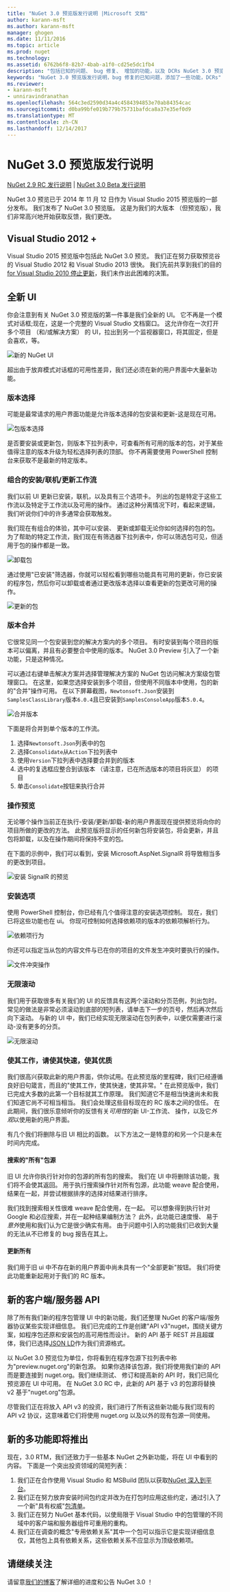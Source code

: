 ```yaml
---
title: "NuGet 3.0 预览版发行说明 |Microsoft 文档"
author: karann-msft
ms.author: karann-msft
manager: ghogen
ms.date: 11/11/2016
ms.topic: article
ms.prod: nuget
ms.technology: 
ms.assetid: 6762b6f8-82b7-4bab-a1f0-cd25e5dc1fb4
description: "包括已知的问题、 bug 修复、 增加的功能，以及 DCRs NuGet 3.0 预览版的发行说明。"
keywords: "NuGet 3.0 预览版发行说明，bug 修复的已知问题，添加了一些功能，DCRs"
ms.reviewer:
- karann-msft
- unniravindranathan
ms.openlocfilehash: 564c3ed2590d34a4c4584394853e70ab84354cac
ms.sourcegitcommit: d0ba99bfe019b779b75731bafdca8a37e35ef0d9
ms.translationtype: MT
ms.contentlocale: zh-CN
ms.lasthandoff: 12/14/2017
---
```

# <a name="nuget-30-preview-release-notes"></a>NuGet 3.0 预览版发行说明

[NuGet 2.9 RC 发行说明](../release-notes/nuget-2.9-rc.md) | [NuGet 3.0 Beta 发行说明](../release-notes/nuget-3.0-beta.md)

NuGet 3.0 预览已于 2014 年 11 月 12 日作为 Visual Studio 2015 预览版的一部分发布。 我们发布了 NuGet 3.0 预览版。 这是为我们的大版本 （但预览版），我们非常高兴地开始获取反馈，我们更改。

## <a name="visual-studio-2012"></a>Visual Studio 2012 +

Visual Studio 2015 预览版中包括此 NuGet 3.0 预览。 我们正在努力获取预览谷的 Visual Studio 2012 和 Visual Studio 2013 很快。 我们先前共享到我们的目的[for Visual Studio 2010 停止更新](http://blog.nuget.org/20141002/visual-studio-2010.html)，我们未作出此困难的决策。

## <a name="brand-new-ui"></a>全新 UI

你会注意到有关 NuGet 3.0 预览版的第一件事是我们全新的 UI。 它不再是一个模式对话框;现在，这是一个完整的 Visual Studio 文档窗口。 这允许你在一次打开多个项目 （和/或解决方案） 的 UI，拉出到另一个监视器窗口，将其固定，但是会喜欢，等。

![新的 NuGet UI](./media/NuGet-3.0-Preview/new-ui.png)

超出由于放弃模式对话框的可用性差异，我们还必须在新的用户界面中大量新功能。

### <a name="version-selection"></a>版本选择

可能是最常请求的用户界面功能是允许版本选择的包安装和更新-这是现在可用。

![包版本选择](./media/NuGet-3.0-Preview/version-selection.png)

是否要安装或更新包，则版本下拉列表中，可查看所有可用的版本的包，对于某些值得注意的版本升级为轻松选择列表的顶部。 你不再需要使用 PowerShell 控制台来获取不是最新的特定版本。

### <a name="combined-installedonlineupdates-workflows"></a>组合的安装/联机/更新工作流

我们以前 UI 更新已安装，联机，以及具有三个选项卡。 列出的包是特定于这些工作流以及特定于工作流以及可用的操作。 通过这种分离情况下时，看起来逻辑，我们听说你们中的许多通常会获取触发。

我们现在有组合的体验，其中可以安装、 更新或卸载无论你如何选择的包的包。 为了帮助的特定工作流，我们现在有筛选器下拉列表中，你可以筛选包可见，但适用于包的操作都是一致。

![卸载包](./media/NuGet-3.0-Preview/uninstall-package.png)

通过使用"已安装"筛选器，你就可以轻松看到哪些功能具有可用的更新，你已安装的程序包，然后你可以卸载或者通过更改版本选择以查看更新的包更改可用的操作。

![更新的包](./media/NuGet-3.0-Preview/update-package.png)

### <a name="version-consolidation"></a>版本合并

它很常见同一个包安装到您的解决方案内的多个项目。 有时安装到每个项目的版本可以偏离，并且有必要整合中使用的版本。 NuGet 3.0 Preview 引入了一个新功能，只是这种情况。

可以通过右键单击解决方案并选择管理解决方案的 NuGet 包访问解决方案级包管理窗口。 在这里，如果您选择安装到多个项目，但使用不同版本中使用，包的新的"合并"操作可用。 在以下屏幕截图，`Newtonsoft.Json`安装到`SamplesClassLibrary`版本`6.0.4`且已安装到`SamplesConsoleApp`版本`5.0.4`。

![合并版本](./media/NuGet-3.0-Preview/consolidate.png)

下面是将合并到单个版本的工作流。

1. 选择`Newtonsoft.Json`列表中的包
1. 选择`Consolidate`从`Action`下拉列表中
1. 使用`Version`下拉列表中选择要合并到的版本
1. 选中的复选框应整合到该版本 （请注意，已在所选版本的项目将灰显） 的项目
1. 单击`Consolidate`按钮来执行合并

### <a name="operation-previews"></a>操作预览

无论哪个操作当前正在执行-安装/更新/卸载-新的用户界面现在提供预览将向你的项目所做的更改的方法。 此预览版将显示的任何新包将安装包，将会更新，并且包将卸载，以及在操作期间将保持不变的包。

在下面的示例中，我们可以看到，安装 Microsoft.AspNet.SignalR 将导致相当多的更改到项目。

![安装 SignalR 的预览](./media/NuGet-3.0-Preview/preview.png)

### <a name="installation-options"></a>安装选项

使用 PowerShell 控制台，你已经有几个值得注意的安装选项控制。 现在，我们已将这些功能也在 ui。 你现可控制如何选择依赖项的版本的依赖项解析行为。

![依赖项行为](./media/NuGet-3.0-Preview/dependency-behavior.png)

你还可以指定当从包的内容文件与已在你的项目的文件发生冲突时要执行的操作。

![文件冲突操作](./media/NuGet-3.0-Preview/file-conflict-action.png)

### <a name="infinite-scrolling"></a>无限滚动

我们用于获取很多有关我们的 UI 的反馈具有这两个滚动和分页范例，列出包时。 常见的做法是非常必须滚动到底部的短列表，请单击下一步的页号，然后再次然后向下滚动。 与新的 UI 中，我们已经实现无限滚动在包列表中，以便仅需要进行滚动-没有更多的分页。

![无限滚动](./media/NuGet-3.0-Preview/infinite-scrolling.png)

### <a name="make-it-work-make-it-fast-make-it-pretty"></a>使其工作，请使其快速，使其优质

我们很高兴获取此新的用户界面，供你试用。在此预览版的里程碑，我们已经遵循良好旧句箴言，而且的"使其工作，使其快速，使其非常。" 在此预览版中，我们已完成大多数的此第一个目标就其工作原理。 我们知道它不是相当快速尚未和我们知道它尚不可相当相当。 我们会处理这些目标现在的 RC 版本之间的信任。 在此期间，我们很乐意倾听你的反馈有关*可用性*的新 UI-工作流、 操作，以及它*外观*以使用新的用户界面。

有几个我们将删除与旧 UI 相比的函数。 以下方法之一是特意的和另一个只是未在时间内完成。

#### <a name="searching-all-package-sources"></a>搜索的"所有"包源

旧 UI 允许你执行针对你的包源的所有包的搜索。 我们在 UI 中将删除该功能，我们将不会使其返回。 用于执行搜索操作针对所有包源，此功能 weave 配合使用，结果在一起，并尝试根据排序的选择对结果进行排序。

我们找到搜索相关性很难 weave 配合使用，在一起。 可以想象得到执行针对 Google 和必应搜索，并在一起种结果编制方法？ 此外，此功能已速度慢、 易于*意外*使用和我们认为它是很少确实有用。 由于问题中引入的功能我们已收到大量的无法从不已修复的 bug 报告在其上。

#### <a name="update-all"></a>更新所有

我们用于旧 ui 中不存在新的用户界面中尚未具有一个"全部更新"按钮。 我们将使此功能重新起用对于我们的 RC 版本。

## <a name="new-clientserver-api"></a>新的客户端/服务器 API

除了所有我们新的程序包管理 UI 中的新功能，我们还整理 NuGet 的客户端/服务器协议某些实现详细信息。 我们已完成的工作是创建"API v3"nuget，围绕关键方案，如程序包还原和安装包的高可用性而设计。 新的 API 基于 REST 并且超媒体，我们已选择[JSON LD](http://json-ld.org)作为我们资源格式。

以 NuGet 3.0 预览位为单位，你将看到在程序包源下拉列表中称为"preview.nuget.org"的新包源。 如果你选择该包源，我们将使用我们新的 API 而是要连接到 nuget.org。我们继续测试、 修订和提高新的 API 时，我们已简化预览源在 UI 中可用。 在 NuGet 3.0 RC 中，此新的 API 基于 v3 的包源将替换 v2 基于"nuget.org"包源。

尽管我们正在将放入 API v3 的投资，我们进行了所有这些新功能与我们现有的 API v2 协议，这意味着它们将使用 nuget.org 以及以外的现有包源一同使用。

## <a name="new-features-coming"></a>新的多功能即将推出

现在，3.0 RTM，我们还致力于一些基本 NuGet 之外新功能，将在 UI 中看到的内容。 下面是一个突出投资领域的简短列表：

1. 我们正在合作使用 Visual Studio 和 MSBuild 团队以获取[NuGet 深入到平台](http://blog.nuget.org/20141014/in-the-platform.html)。
1. 我们正在努力放弃安装时间包约定并改为在打包时应用这些约定，通过引入了一个新"具有权威"[包清单](http://blog.nuget.org/20141023/package-manifests.html)。
1. 我们正在努力 NuGet 基本代码，以使局限于 Visual Studio 中的包管理的不同域中的客户端和服务器组件可重用的重构。
1. 我们正在调查的概念"专用依赖关系"其中一个包可以指示它是实现详细信息仅，其他包上具有依赖关系，这些依赖关系不应显示为顶级依赖项。

## <a name="stay-tuned"></a>请继续关注

请留意[我们的博客](http://blog.nuget.org)了解详细的进度和公告 NuGet 3.0 ！